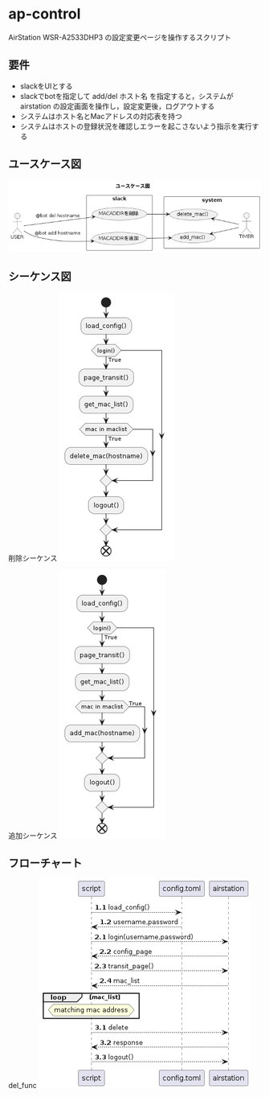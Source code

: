 # ap-control

AirStation WSR-A2533DHP3 の設定変更ページを操作するスクリプト

## 要件

- slackをUIとする
- slackでbotを指定して add/del ホスト名 を指定すると，システムが airstation の設定画面を操作し，設定変更後，ログアウトする
- システムはホスト名とMacアドレスの対応表を持つ
- システムはホストの登録状況を確認しエラーを起こさないよう指示を実行する

## ユースケース図

![](out/figure/usecase.png)

## シーケンス図

削除シーケンス
![](out/figure/del_func.png)

追加シーケンス
![](out/figure/add_func.png)

## フローチャート

del_func
![](out/figure/del_proc.png)